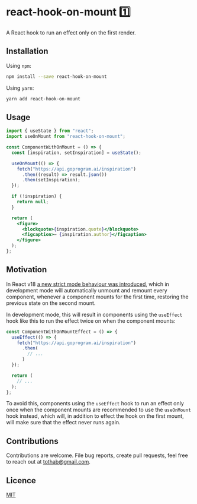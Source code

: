 # react-hook-on-mount 1️⃣

A React hook to run an effect only on the first render.

## Installation

Using `npm`:

```sh
npm install --save react-hook-on-mount
```

Using `yarn`:

```sh
yarn add react-hook-on-mount
```

## Usage

```jsx
import { useState } from "react";
import useOnMount from "react-hook-on-mount";

const ComponentWithOnMount = () => {
  const [inspiration, setInspiration] = useState();

  useOnMount(() => {
    fetch("https://api.goprogram.ai/inspiration")
      .then((result) => result.json())
      .then(setInspiration);
  });

  if (!inspiration) {
    return null;
  }

  return (
    <figure>
      <blockquote>{inspiration.quote}</blockquote>
      <figcaption>— {inspiration.author}</figcaption>
    </figure>
  );
};
```

## Motivation

In React v18 [a new strict mode behaviour was introduced](https://reactjs.org/blog/2022/03/29/react-v18.html#new-strict-mode-behaviors), which in development mode will automatically unmount and remount every component, whenever a component mounts for the first time, restoring the previous state on the second mount.

In development mode, this will result in components using the `useEffect` hook like this to run the effect twice on when the component mounts:

```jsx
const ComponentWithOnMountEffect = () => {
  useEffect(() => {
    fetch("https://api.goprogram.ai/inspiration")
      .then(
        // ...
      )
  });

  return (
    // ...
  );
};
```

To avoid this, components using the `useEffect` hook to run an effect only once when the component mounts are recommended to use the `useOnMount` hook instead, which will, in addition to effect the hook on the first mount, will make sure that the effect never runs again.

## Contributions

Contributions are welcome. File bug reports, create pull requests, feel free to reach out at tothab@gmail.com.

## Licence

[MIT](./LICENSE)

